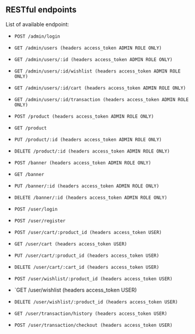 ## RESTful endpoints
List of available endpoint:

  - `POST /admin/login`
  - `GET /admin/users (headers access_token ADMIN ROLE ONLY)`
  - `GET /admin/users/:id (headers access_token ADMIN ROLE ONLY)`
  - `GET /admin/users/:id/wishlist (headers access_token ADMIN ROLE ONLY)`
  - `GET /admin/users/:id/cart (headers access_token ADMIN ROLE ONLY)`
  - `GET /admin/users/:id/transaction (headers access_token ADMIN ROLE ONLY)`
  
  
  
  - `POST /product (headers access_token ADMIN ROLE ONLY)`
  - `GET /product`
  - `PUT /product/:id (headers access_token ADMIN ROLE ONLY)`
  - `DELETE /product/:id (headers access_token ADMIN ROLE ONLY)`
  
  
  
  - `POST /banner (headers access_token ADMIN ROLE ONLY)`
  - `GET /banner`
  - `PUT /banner/:id (headers access_token ADMIN ROLE ONLY)`
  - `DELETE /banner/:id (headers access_token ADMIN ROLE ONLY)`
  
  
  
  - `POST /user/login`
  - `POST /user/register`
  - `POST /user/cart/:product_id (headers access_token USER)`
  - `GET /user/cart (headers access_token USER)`
  - `PUT /user/cart/:product_id (headers access_token USER)`
  - `DELETE /user/cart/:cart_id (headers access_token USER)`
  - `POST /user/wishlist/:product_id (headers access_token USER)`
  - `GET /user/wishlist (headers access_token USER)
  - `DELETE /user/wishlist/:product_id (headers access_token USER)`
  - `GET /user/transaction/history (headers access_token USER)`
  - `POST /user/transaction/checkout (headers access_token USER)`
